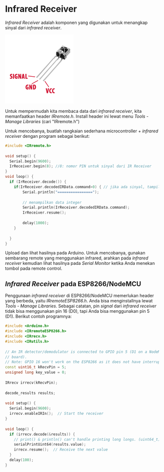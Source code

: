 # Infrared Receiver

_Infrared Receiver_ adalah komponen yang digunakan untuk menangkap sinyal dari _infrared receiver_.

![](res/ir-receiver-pin.png)

Untuk mempermudah kita membaca data dari _infrared receiver_, kita memanfaatkan header _IRremote.h_. Install header ini lewat menu _Tools - Manage Libraries_ (cari "IRremote.h")

Untuk mencobanya, buatlah rangkaian sederhana microcontroller + _infrared receiver_ dengan program sebagai berikut:

```cpp
#include <IRremote.h>

void setup() {
  Serial.begin(9600);
  IrReceiver.begin(8); //8: nomor PIN untuk sinyal dari IR Receiver
}
void loop() {
  if (IrReceiver.decode()) {
    if(IrReceiver.decodedIRData.command>0) { // jika ada sinyal, tampilkan data
        Serial.println("================");
        
        // menampilkan data integer
        Serial.println(IrReceiver.decodedIRData.command);
        IrReceiver.resume();

        delay(1000);      
    }
    
  }
}
```

Upload dan lihat hasilnya pada Arduino. Untuk mencobanya, gunakan sembarang remote yang menggunakan infrared, arahkan pada _infrared receiver_ kemudian lihat hasilnya pada _Serial Monitor_ ketika Anda menekan tombol pada remote control.


## _Infrared Receiver_ pada ESP8266/NodeMCU

Penggunaan _infrared receiver_ di ESP8266/NodeMCU memerlukan header yang berbeda, yaitu _IRremoteESP8266.h_. Anda bisa menginstallnya lewat _Tools - Manage Libraries_. Sebagai catatan, pin _signal_ dari _infrared receiver_ tidak bisa menggunakan pin 16 (D0), tapi Anda bisa menggunakan pin 5 (D1). Berikut contoh programnya:

```cpp
#include <Arduino.h>
#include <IRremoteESP8266.h>
#include <IRrecv.h>
#include <IRutils.h>

// An IR detector/demodulator is connected to GPIO pin 5 (D1 on a NodeMCU
// board).
// Note: GPIO 16 won't work on the ESP8266 as it does not have interrupts.
const uint16_t kRecvPin = 5;
unsigned long key_value = 0;

IRrecv irrecv(kRecvPin);

decode_results results;

void setup() {
  Serial.begin(9600);
  irrecv.enableIRIn();  // Start the receiver
}

void loop() {
  if (irrecv.decode(&results)) {
    // print() & println() can't handle printing long longs. (uint64_t)
    serialPrintUint64(results.value);
    irrecv.resume();  // Receive the next value
  }
  delay(100);
}
```